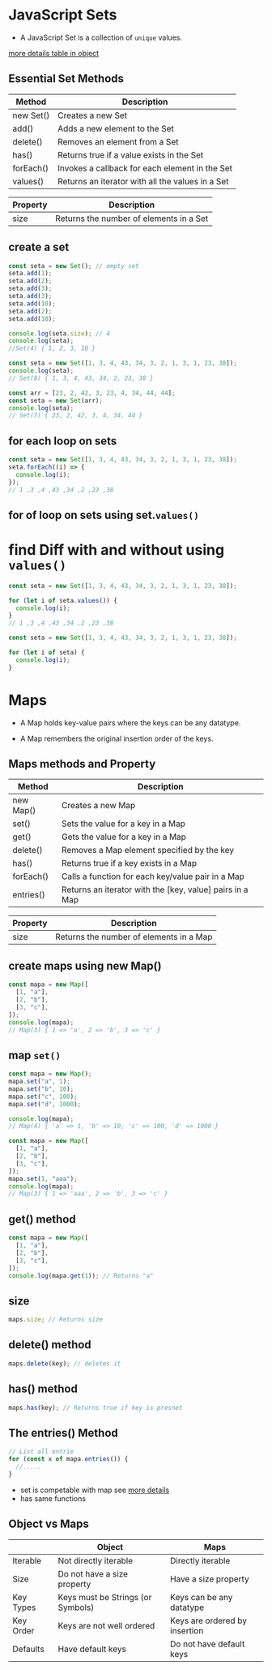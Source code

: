 # JavaScript Sets

- A JavaScript Set is a collection of `unique` values.

[more details table in object](./js-Objects.md/#javascript-obj-sets)

## Essential Set Methods

| Method    | Description                                      |
| --------- | ------------------------------------------------ |
| new Set() | Creates a new Set                                |
| add()     | Adds a new element to the Set                    |
| delete()  | Removes an element from a Set                    |
| has()     | Returns true if a value exists in the Set        |
| forEach() | Invokes a callback for each element in the Set   |
| values()  | Returns an iterator with all the values in a Set |

| Property | Description                             |
| -------- | --------------------------------------- |
| size     | Returns the number of elements in a Set |

## create a set

```js
const seta = new Set(); // empty set
seta.add(1);
seta.add(2);
seta.add(3);
seta.add(3);
seta.add(10);
seta.add(2);
seta.add(10);

console.log(seta.size); // 4
console.log(seta);
//Set(4) { 1, 2, 3, 10 }
```

```js
const seta = new Set([1, 3, 4, 43, 34, 3, 2, 1, 3, 1, 23, 38]);
console.log(seta);
// Set(8) { 1, 3, 4, 43, 34, 2, 23, 38 }
```

```js
const arr = [23, 2, 42, 3, 23, 4, 34, 44, 44];
const seta = new Set(arr);
console.log(seta);
// Set(7) { 23, 2, 42, 3, 4, 34, 44 }
```

## for each loop on sets

```js
const seta = new Set([1, 3, 4, 43, 34, 3, 2, 1, 3, 1, 23, 38]);
seta.forEach((i) => {
  console.log(i);
});
// 1 ,3 ,4 ,43 ,34 ,2 ,23 ,38
```

## for of loop on sets using set.`values()`

# find Diff with and without using `values()`

```js
const seta = new Set([1, 3, 4, 43, 34, 3, 2, 1, 3, 1, 23, 38]);

for (let i of seta.values()) {
  console.log(i);
}
// 1 ,3 ,4 ,43 ,34 ,2 ,23 ,38

const seta = new Set([1, 3, 4, 43, 34, 3, 2, 1, 3, 1, 23, 38]);

for (let i of seta) {
  console.log(i);
}
```

# Maps

- A Map holds key-value pairs where the keys can be any datatype.

- A Map remembers the original insertion order of the keys.

## Maps methods and Property

| Method    | Description                                              |
| --------- | -------------------------------------------------------- |
| new Map() | Creates a new Map                                        |
| set()     | Sets the value for a key in a Map                        |
| get()     | Gets the value for a key in a Map                        |
| delete()  | Removes a Map element specified by the key               |
| has()     | Returns true if a key exists in a Map                    |
| forEach() | Calls a function for each key/value pair in a Map        |
| entries() | Returns an iterator with the [key, value] pairs in a Map |

| Property | Description                             |
| -------- | --------------------------------------- |
| size     | Returns the number of elements in a Map |

## create maps using new Map()

```js
const mapa = new Map([
  [1, "a"],
  [2, "b"],
  [3, "c"],
]);
console.log(mapa);
// Map(3) { 1 => 'a', 2 => 'b', 3 => 'c' }
```

## map `set() `

```js
const mapa = new Map();
mapa.set("a", 1);
mapa.set("b", 10);
mapa.set("c", 100);
mapa.set("d", 1000);

console.log(mapa);
// Map(4) { 'a' => 1, 'b' => 10, 'c' => 100, 'd' => 1000 }
```

```js
const mapa = new Map([
  [1, "a"],
  [2, "b"],
  [3, "c"],
]);
mapa.set(1, "aaa");
console.log(mapa);
// Map(3) { 1 => 'aaa', 2 => 'b', 3 => 'c' }
```

## get() method

```js
const mapa = new Map([
  [1, "a"],
  [2, "b"],
  [3, "c"],
]);
console.log(mapa.get(1)); // Returns "a"
```

## size

```js
maps.size; // Returns size
```

## delete() method

```js
maps.delete(key); // deletes it
```

## has() method

```js
maps.has(key); // Returns true if key is presnet
```

## The entries() Method

```js
// List all entrie
for (const x of mapa.entries()) {
  //.....
}
```

- set is competable with map see [more details](./js-Objects.md/#javascript-obj-sets)
- has same functions

## Object vs Maps

|           | Object                            | Maps                          |
| --------- | --------------------------------- | ----------------------------- |
| Iterable  | Not directly iterable             | Directly iterable             |
| Size      | Do not have a size property       | Have a size property          |
| Key Types | Keys must be Strings (or Symbols) | Keys can be any datatype      |
| Key Order | Keys are not well ordered         | Keys are ordered by insertion |
| Defaults  | Have default keys                 | Do not have default keys      |
